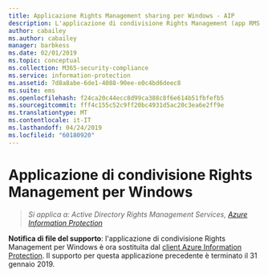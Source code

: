 ```yaml
---
title: Applicazione Rights Management sharing per Windows - AIP
description: L'applicazione di condivisione Rights Management (app RMS sharing) per Windows non è più supportata.
author: cabailey
ms.author: cabailey
manager: barbkess
ms.date: 02/01/2019
ms.topic: conceptual
ms.collection: M365-security-compliance
ms.service: information-protection
ms.assetid: 7d8a8abe-6de1-4088-90ee-e0c4bd6deec8
ms.suite: ems
ms.openlocfilehash: f24ca20c44ecc8d99ca388c8f6e614b51fbfefb5
ms.sourcegitcommit: fff4c155c52c9ff20bc4931d5ac20c3ea6e2ff9e
ms.translationtype: MT
ms.contentlocale: it-IT
ms.lasthandoff: 04/24/2019
ms.locfileid: "60180920"
---
```

# <a name="rights-management-sharing-application-for-windows"></a>Applicazione di condivisione Rights Management per Windows

>*Si applica a: Active Directory Rights Management Services, [Azure Information Protection](https://azure.microsoft.com/pricing/details/information-protection)*

**Notifica di file del supporto**: l'applicazione di condivisione Rights Management per Windows è ora sostituita dal [client Azure Information Protection](aip-client.md). Il supporto per questa applicazione precedente è terminato il 31 gennaio 2019.

